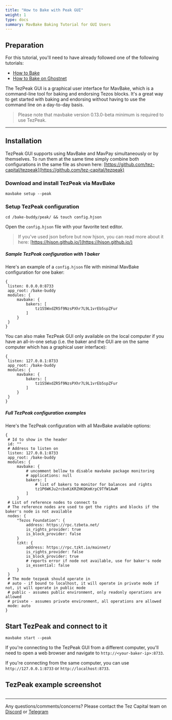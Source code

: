 ```yaml
---
title: "How to Bake with Peak GUI"
weight: 1
type: docs
summary: MavBake Baking Tutorial for GUI Users
---
```


## Preparation

For this tutorial, you'll need to have already followed one of the following tutorials:
* [How to Bake](/mavbake/tutorials/how-to-bake)
* [How to Bake on Ghostnet](/mavbake/tutorials/how-to-bake-ghostnet)

The TezPeak GUI is a graphical user interface for MavBake, which is a command-line tool for baking and endorsing Tezos blocks. It's a great way to get started with baking and endorsing without having to use the command line on a day-to-day basis.

> Please note that mavbake version 0.13.0-beta minimum is required to use TezPeak.

---

## Installation

TezPeak GUI supports using MavBake and MavPay simultaneously or by themselves. To run them at the same time simply combine both configurations in the same file as shown here: [https://github.com/tez-capital/tezpeak](https://github.com/tez-capital/tezpeak)

### Download and install TezPeak via MavBake

   ```
   mavbake setup --peak
   ```

### Setup TezPeak configuration

   ```
   cd /bake-buddy/peak/ && touch config.hjson
   ```

Open the `config.hjson` file with your favorite text editor.

> If you've used json before but now hjson, you can read more about it here: [https://hjson.github.io/](https://hjson.github.io/)

##### Sample TezPeak configuration with 1 baker

Here's an example of a `config.hjson` file with minimal MavBake configuration for one baker:

   ```
{
    listen: 0.0.0.0:8733
    app_root: /bake-buddy
    modules: {
        mavbake: {
            bakers: [
                tz1S5WxdZR5f9NzsPXhr7L9L1vrEb5spZFur
            ]
        }
    }
}
   ```

You can also make TezPeak GUI only available on the local computer if you have an all-in-one setup (i.e. the baker and the GUI are on the same computer which has a graphical user interface):

   ```
{
    listen: 127.0.0.1:8733
    app_root: /bake-buddy
    modules: {
        mavbake: {
            bakers: [
                tz1S5WxdZR5f9NzsPXhr7L9L1vrEb5spZFur
            ]
        }
    }
}
   ```

##### Full TezPeak configuration examples

Here's the TezPeak configuration with all MavBake available options:

   ```
{
	# Id to show in the header
    id: ""
	# Address to listen on
    listen: 127.0.0.1:8733
    app_root: /bake-buddy
    modules: {
        mavbake: {
			# uncomment bellow to disable mavbake package monitoring
            # applications: null
            bakers: [
				# list of bakers to monitor for balances and rights
                tz1P6WKJu2rcbxKiKRZHKQKmKrpC9TfW1AwM
            ]
        }
	# List of reference nodes to connect to
	# The reference nodes are used to get the rights and blocks if the baker's node is not available
    nodes: {
        "Tezos Foundation": {
            address: https://rpc.tzbeta.net/
            is_rights_provider: true
            is_block_provider: false
        }
        tzkt: {
            address: https://rpc.tzkt.io/mainnet/
            is_rights_provider: false
            is_block_provider: true
	        # reports error if node not available, use for baker's node
            is_essential: false
        }
    }
	# The mode tezpeak should operate in
	# auto - if bound to localhost, it will operate in private mode if not, it will operate in public mode
	# public - assumes public environment, only readonly operations are allowed
	# private - assumes private environment, all operations are allowed
    mode: auto
}
   ```

## Start TezPeak and connect to it

   ```
   mavbake start --peak
   ```

If you're connecting to the TezPeak GUI from a different computer, you'll need to open a web browser and navigate to `http://<your-baker-ip>:8733`. 

If you're connecting from the same computer, you can use `http://127.0.0.1:8733` or `http://localhost:8733`.

## TezPeak example screenshot

![<TezPeak example screenshot>](/mavbake/tutorial/tezpeakexample.png) 

---

Any questions/comments/concerns? Please contact the Tez Capital team on
[Discord](https://discord.gg/cVGMA4MaNM) or [Telegram](https://t.me/tezcapital) 